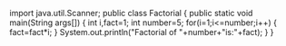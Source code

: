 import  java.util.Scanner;
public class Factorial
 {
  public static void main(String args[])
  {
   int i,fact=1;
   int number=5;
   for(i=1;i<=number;i++)
   {
      fact=fact*i;
    } 
    System.out.println("Factorial of "+number+"is:"+fact);
    }
   }
